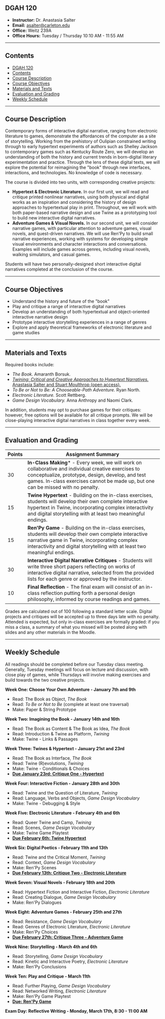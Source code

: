 ## DGAH 120

- **Instructor:** Dr. Anastasia Salter
- **Email:** asalter@carleton.edu
- **Office:** Weitz 239A
- **Office Hours:** Tuesday / Thursday 10:10 AM - 11:55 AM

---

## Contents

- [DGAH 120](#dgah-120)
- [Contents](#contents)
- [Course Description](#course-description)
- [Course Objectives](#course-objectives)
- [Materials and Texts](#materials-and-texts)
- [Evaluation and Grading](#evaluation-and-grading)
- [Weekly Schedule](#weekly-schedule)
  
---

## Course Description

Contemporary forms of interactive digital narrative, ranging from electronic literature to games, demonstrate the affordances of the computer as a site of storytelling. Working from the prehistory of Oulipian constrained writing through to early hypertext experiments of authors such as Shelley Jackson to contemporary games such as Kentucky Route Zero, we will develop an understanding of both the history and current trends in born-digital literary experimentation and practice. Through the lens of these digital texts, we will explore the potential for reimagining the "book" through new interfaces, interactions, and technologies. No knowledge of code is necessary. 

The course is divided into two units, with corresponding creative projects: 

- **Hypertext & Electronic Literature.** In our first unit, we will read and critique printed nonlinear narratives, using both physical and digital works as an inspiration and considering the history of design approaches to hypertextual play in print. Throughout, we will work with both paper-based narrative design and use Twine as a prototyping tool to build new interactive digital narratives. 
- **Adventure Games & Visual Novels.** In our second unit, we will consider narrative games, with particular attention to adventure games, visual novels, and quest-driven narratives. We will use Ren'Py to build small narrative experiences, working with systems for developing simple visual environments and character interactions and conversations. Examples will include games across genres, including visual novels, walking simulators, and casual games.

Students will have two personally-designed short interactive digital narratives completed at the conclusion of the course.

---

## Course Objectives

- Understand the history and future of the "book"
- Play and critique a range of interactive digital narratives
- Develop an understanding of both hypertextual and object-oriented interactive narrative design 
- Prototype interactive storytelling experiences in a range of genres
- Explore and apply theoretical frameworks of electronic literature and game studies

---

## Materials and Texts

Required books include:

- *The Book.* Amaranth Borsuk.
- [*Twining: Critical and Creative Approaches to Hypertext Narratives.* Anastasia Salter and Stuart Moulthrop (open access).](https://www.fulcrum.org/concern/monographs/ms35tb924)
- *To Be or Not to Be: A Chooseable-Path Adventure.* Ryan North.
- *Electronic Literature.* Scott Rettberg.
- *Game Design Vocabulary.* Anna Anthropy and Naomi Clark. 

In addition, students may opt to purchase games for their critiques: however, free options will be available for all critique prompts. We will be close-playing interactive digital narratives in class together every week.

---

## Evaluation and Grading

| Points  | Assignment Summary |
|---|---|
| 30 | **In-Class Making*** - Every week, we will work on collaborative and individual creative exercises to conceptualize, prototype, design, develop, and test games. In-class exercises cannot be made up, but one can be missed with no penalty. |
| 15 | **Twine Hypertext** - Building on the in-class exercises, students will develop their own complete interactive hypertext in Twine, incorporating complex interactivity and digital storytelling with at least two meaningful endings. |
| 15 | **Ren'Py Game** - Building on the in-class exercises, students will develop their own complete interactive narrative game in Twine, incorporating complex interactivity and digital storytelling with at least two meaningful endings. |
| 30 |  **Interactive Digital Narrative Critiques** - Students will write three short papers reflecting on works of interactive digital narrative, selected from the provided lists for each genre or approved by the instructor. |
| 10 |  **Final Reflection** - The final exam will consist of an in-class reflection putting forth a personal design philosophy, informed by course readings and games. |

Grades are calculated out of 100 following a standard letter scale. Digital projects and critiques will be accepted up to three days late with no penalty. Attended is expected, but only in-class exercises are formally graded: if you miss a class, a summary of what you missed will be posted along with slides and any other materials in the Moodle.

---

## Weekly Schedule

All readings should be completed before our Tuesday class meeting. Generally, Tuesday meetings will focus on lecture and discussion, with close play of games, while Thursdays will involve making exercises and build towards the two creative projects.

**Week One: Choose Your Own Adventure - January 7th and 9th** 

- Read: The Book as Object, *The Book*
- Read: *To Be or Not to Be* (complete at least one traversal) 
- Make: Paper & String Prototype

**Week Two: Imagining the Book - January 14th and 16th** 

- Read: The Book as Content & The Book as Idea, *The Book*
- Read: Introduction & Twine as Platform, *Twining*
- Make: Twine - Links & Passages

**Week Three: Twines & Hypertext - January 21st and 23rd**

- Read: The Book as Interface, *The Book*
- Read: Twine (R)evolutions, *Twining*
- Make: Twine - Conditionals & Choices
- **[Due January 23rd: Critique One - Hypertext](critiqueone.md)**

**Week Four: Interactive Fiction - January 28th and 30th**

- Read: Twine and the Question of Literature, *Twining*
- Read: Language, Verbs and Objects, *Game Design Vocabulary*
- Make: Twine - Debugging & Style

**Week Five: Electronic Literature - February 4th and 6th**

- Read: Queer Twine and Camp, *Twining*
- Read: Scenes, *Game Design Vocabulary*
- Make: Twine Game Playtest
- **[Due February 6th: Twine Hypertext](twine.md)**

**Week Six: Digital Poetics - February 11th and 13th**

- Read: Twine and the Critical Moment, *Twining*
- Read: Context, *Game Design Vocabulary*
- Make: Ren'Py Scenes
- **[Due February 13th: Critique Two - Electronic Literature](critiquetwo.md)**

**Week Seven: Visual Novels - February 18th and 20th**

- Read: Hypertext Fiction and Interactive Fiction, *Electronic Literature*
- Read: Creating Dialogue, *Game Design Vocabulary*
- Make: Ren'Py Dialogues

**Week Eight: Adventure Games - February 25th and 27th**

- Read: Resistance, *Game Design Vocabulary* 
- Read: Genres of Electronic Literature, *Electronic Literature*
- Make: Ren'Py Choices
- **[Due February 27th: Critique Three - Adventure Game](critiquethree.md)**

**Week Nine: Storytelling - March 4th and 6th**

- Read: Storytelling, *Game Design Vocabulary*
- Read: Kinetic and Interactive Poetry, *Electronic Literature*
- Make: Ren'Py Conclusions

**Week Ten: Play and Critique - March 11th**
- Read: Further Playing, *Game Design Vocabulary*
- Read: Networked Writing, *Electronic Literature*
- Make: Ren'Py Game Playtest
- **[Due: Ren'Py Game](renpy.md)**

**Exam Day: Reflective Writing - Monday, March 17th, 8:30 - 11:00 AM**
